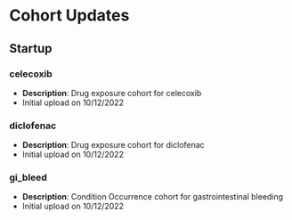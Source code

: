 # Cohort Updates

<!--- 

Directions for Tracking file 

This file is suppose to help organize and track the development of cohort definitions over the course of a project. Everytime a cohort json file is added to the cohorts_to_create folder, the user should update the cohort_updates.md file describing the json that was added or annotate any changes to existing files. We provide an example in the start-up folder.

--->

## Startup

### celecoxib

-   **Description**: Drug exposure cohort for celecoxib
-   Initial upload on 10/12/2022

### diclofenac

-   **Description**: Drug exposure cohort for diclofenac
-   Initial upload on 10/12/2022

### gi_bleed

-   **Description**: Condition Occurrence cohort for gastrointestinal bleeding
-   Initial upload on 10/12/2022
